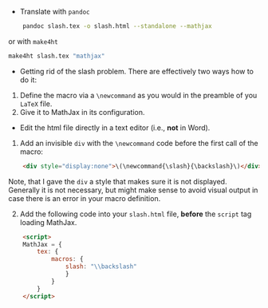 * Translate with `pandoc`

``` bash
    pandoc slash.tex -o slash.html --standalone --mathjax
```

or with `make4ht`

``` bash
make4ht slash.tex "mathjax"
```

* Getting rid of the slash problem. There are effectively two ways how to do it:

1. Define the macro via a `\newcommand` as you would in the preamble of you `LaTeX` file.
2. Give it to MathJax in its configuration.

* Edit the html file directly in a text editor (i.e., __not__ in Word).

1. Add an invisible `div` with the `\newcommand` code before the first call of the macro:

``` html
    <div style="display:none">\(\newcommand{\slash}{\backslash}\)</div>
```

Note, that I gave the `div` a style that makes sure it is not
displayed. Generally it is not necessary, but might make sense to avoid visual
output in case there is an error in your macro definition.


2. Add the following code into your `slash.html` file, __before__ the `script` tag loading MathJax.

``` html
    <script>
    MathJax = {
        tex: {
            macros: {
                slash: "\\backslash"
                }
            }
        }
    </script>

```
